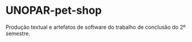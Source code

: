 # UNOPAR-pet-shop
Produção textual e artefatos de software do trabalho de conclusão do 2º semestre.
